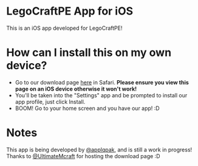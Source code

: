 # LegoCraftPE App for iOS
This is an iOS app developed for LegoCraftPE!

# How can I install this on my own device?

- Go to our download page [here](http://www.legocraftpe.github.io/iOS_LCPE-App/app.mobileconfig) in Safari. **Please ensure you view this page on an iOS device otherwise it won't work!**
- You'll be taken into the "Settings" app and be prompted to install our app profile, just click Install.
- BOOM! Go to your home screen and you have our app! :D

# Notes
This app is being developed by [@applqpak](https://www.github.com/applqpak), and is still a work in progress! Thanks to [@UltimateMcraft](https://www.github.com/UltimateMcraft) for hosting the download page :D
